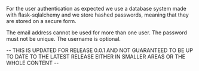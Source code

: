 For the user authentication as expected we use a database system made with flask-sqlalchemy and we store hashed passwords, meaning that they are stored on a secure form.

The email address cannot be used for more than one user.
The password must not be unique.
The username is optional.

-- THIS IS UPDATED FOR RELEASE 0.0.1 AND NOT GUARANTEED TO BE UP TO DATE TO THE LATEST RELEASE EITHER IN SMALLER AREAS OR THE WHOLE CONTENT --